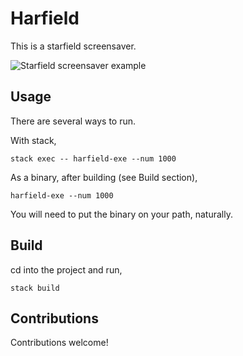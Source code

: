 # Harfield

This is a starfield screensaver.

![Starfield screensaver example](https://github.com/chris-bacon/harfield/blob/master/harfield.gif)

## Usage 

There are several ways to run. 

With stack,

```
stack exec -- harfield-exe --num 1000
```

As a binary, after building (see Build section),

```
harfield-exe --num 1000
```

You will need to put the binary on your path, naturally.

## Build

cd into the project and run,

```
stack build
```

## Contributions

Contributions welcome!

